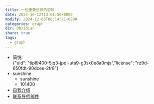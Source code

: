```yaml
---
title: 一些重要信息的留档
date: 2024-10-12T13:01:56+0800
modify: 2024-12-06T00:14:21+0800
categories: graph
dir: Obsidian
share: true
tags:
  - graph
---
```


- 简悦:  
{"uid": "tipl9400-5jq3-jpql-uta9-g3sx0e8a0mjs","license": "rz9d-650fdt-90dcee-2tr8"}
- sunshine
	- sunshine
	- 101400
- [自我介绍](./%E8%87%AA%E6%88%91%E4%BB%8B%E7%BB%8D.md)
- [联系导师邮件](./%E8%81%94%E7%B3%BB%E5%AF%BC%E5%B8%88%E9%82%AE%E4%BB%B6.md)